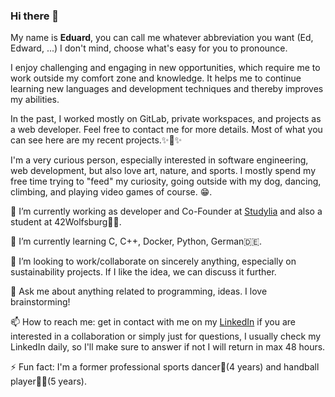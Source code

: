 ### Hi there 👋

My name is **Eduard**, you can call me whatever abbreviation you want (Ed, Edward, ...) I don't mind, choose what's easy for you to pronounce.

I enjoy challenging and engaging in new opportunities, which require me to work outside my comfort zone and knowledge. It helps me to continue learning new languages and development techniques and thereby improves my abilities.

In the past, I worked mostly on GitLab, private workspaces, and projects as a web developer. Feel free to contact me for more details. Most of what you can see here are my recent projects.✨🤩✨

I'm a very curious person, especially interested in software engineering, web development, but also love art, nature, and sports. I mostly spend my free time trying to "feed" my curiosity, going outside with my dog, dancing, climbing, and playing video games of course. 😁.

   <p>🔭 I’m currently working as developer and Co-Founder at <a href="https://studylia.com/" target="_blank">Studylia</a> and also a student at 42Wolfsburg👨‍🎓.</p>
   <p>🌱 I’m currently learning C, C++, Docker, Python, German🇩🇪.</p>
   <p>👯 I’m looking to work/collaborate on sincerely anything, especially on sustainability projects. If I like the idea, we can discuss it further.</p>
   <p>💬 Ask me about anything related to programming, ideas. I love brainstorming!</p>
   <p>📫 How to reach me: get in contact with me on my <a href="https://www.linkedin.com/in/eduard-hosu/" target="_blank">LinkedIn</a> if you are interested in a collaboration or simply just for questions, I usually check my LinkedIn daily, so I'll make sure to answer if not I will return in max 48 hours.</p>
   <p>⚡ Fun fact: I'm a former professional sports dancer🕺(4 years) and handball player🤾‍♂️(5 years).</p>
